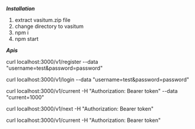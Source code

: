 ***Installation***

1. extract vasitum.zip file
2. change directory to vasitum
3. npm i
4. npm start


***Apis***

curl localhost:3000/v1/register --data "username=test&password=password"

curl localhost:3000/v1/login --data "username=test&password=password"

curl localhost:3000/v1/current -H  "Authorization: Bearer token" --data "current=1000"

curl localhost:3000/v1/next -H "Authorization: Bearer token"


curl localhost:3000/v1/current -H  "Authorization: Bearer token"
